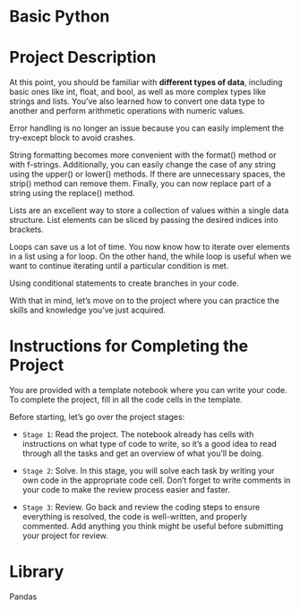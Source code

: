 # Basic Python

# Project Description

At this point, you should be familiar with **different types of data**, including basic ones like int, float, and bool, as well as more complex types like strings and lists. You’ve also learned how to convert one data type to another and perform arithmetic operations with numeric values.

Error handling is no longer an issue because you can easily implement the try-except block to avoid crashes.

String formatting becomes more convenient with the format() method or with f-strings. Additionally, you can easily change the case of any string using the upper() or lower() methods. If there are unnecessary spaces, the strip() method can remove them. Finally, you can now replace part of a string using the replace() method.

Lists are an excellent way to store a collection of values within a single data structure. List elements can be sliced by passing the desired indices into brackets.

Loops can save us a lot of time. You now know how to iterate over elements in a list using a for loop. On the other hand, the while loop is useful when we want to continue iterating until a particular condition is met.

Using conditional statements to create branches in your code.

With that in mind, let’s move on to the project where you can practice the skills and knowledge you’ve just acquired.

# Instructions for Completing the Project

You are provided with a template notebook where you can write your code. To complete the project, fill in all the code cells in the template.

Before starting, let’s go over the project stages:

- `Stage 1`: Read the project. The notebook already has cells with instructions on what type of code to write, so it’s a good idea to read through all the tasks and get an overview of what you’ll be doing.

- `Stage 2`: Solve. In this stage, you will solve each task by writing your own code in the appropriate code cell. Don’t forget to write comments in your code to make the review process easier and faster.

- `Stage 3`: Review. Go back and review the coding steps to ensure everything is resolved, the code is well-written, and properly commented. Add anything you think might be useful before submitting your project for review.

# Library
Pandas
